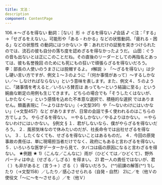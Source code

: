 ```yaml
---
title: 文法：
description
component: ContentPage
---
```



106.＊～ざるを得ない
動詞：［ない］形 ＋ ざるを得ない
♪会話 ♪
＜注：「する」→「せざるをえない」。可能形や「ある・わかる」などの状態動詞、「疲れる・困る」などの状態性 の動詞にはつかない＞
李：あれだけの証拠を突きつけられたのでは、流石の彼も自分の落ち度を認めざるを得なかったようだ。 山田：ぐうの音も出ないとは正にこのことだね。その直後のリーダーとしての再指名とあっては、彼も名誉挽回 のためにも死にもの狂いで頑張らざるを得ないだろう。
李：部長の人使いのうまさには脱帽するよ。
♯解説 ♭
「～ざるを得ない」は少し硬い言い方ですが、例文１～３のように「（何か事情があって）～するしかない／～
しなければならない」という意味を表します。また、例文４、５のように、「諸事情を考えると／いろいろ賛否は あっても～という結論に至る」という婉曲な断定の用例も生じてきます。
どちらの場合でも「そうしたくはないが、しかたなく～」という感情を込めた不本意な選択で、積極的な選択 ではありません。類義表現に「～よりほかない」（→文型391）や「～ないわけにはいかない」（→文型457）など がありますが、日常の会話で多く使われるのはこちらの方でしょう。
やらざるを得ない。
＝やるしかない／やるよりほかない。
＝やらないわけにはいかない。
§例文 §
１．君がしないなら、僕がやらざるを得ないだろう。
２．風邪気味なので休みたいのだが、社長命令では出社せざるを得ない。
３．したくなくても、せざるを得ないことはあるものだ。
４．今回の原発事故の責任は、単に現場担当者だけでなく、政府にもあると言わざるを得ない。
５．いろいろな医学データーから見て、タバコは癌の原因になると言わざるを得ない。
★例題 ★
1)（こんな／こんなに）雨が（ひどくては／ひどくて）、野外パーティは中止（せざる／しざる）を得まい。
2) 君一人の責任ではないが、君（ ）も非があると（言う→ ）ざる（ ）得ないだろう。
(^^)前課の解答(^^)
1)したり（→文型158）／したり／感心させられる（自発・自然）
2)に／を（他Ｖの使役文「～に～を～させる」）／を（他Ｖ）
